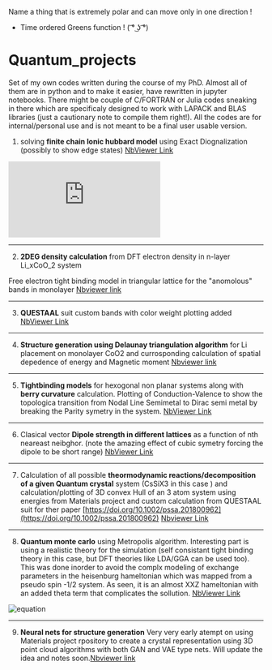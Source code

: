 Name a thing that is extremely polar and can move only in one direction !
- Time ordered Greens function ! ( ͡° ͜ʖ ͡°)

# Quantum_projects
Set of my own codes written during the course of my PhD. Almost all of them are in python and to make it easier, have rewritten in jupyter notebooks. There might be couple of C/FORTRAN or Julia codes sneaking in there which are specificaly designed to work with LAPACK and BLAS libraries (just a cautionary note to compile them right!). All the codes are for internal/personal use and is not meant to be a final user usable version. 




1) solving **finite chain Ionic hubbard model** using Exact Diognalization (possibly to show edge states) [NbViewer Link](https://nbviewer.jupyter.org/github/santoshkumarradha/Quantum-condensed-matter-projects/blob/master/finite%20chain%20ionic%20Hubbard%20model/Hubbard%20solver.ipynb)

![equation](https://latex.codecogs.com/gif.latex?%5Chat%7BH%7D%3D-t%5Csum%5Climits_%7B%3Ci%2Cj%3E%7D%5Bc%5E%5Cdagger_%7Bi%5Csigma%7Dc_%7Bj%5Csigma%7D&plus;h.c%5D&plus;U%5Csum%5Climits_%7Bi%7Dn_%7Bi%5Cdownarrow%7Dn_%7Bi%5Cuparrow%7D&plus;%5Cfrac%7BJ_e%7D%7B2%7D%5Csum%5Climits_%7Bi%5Cin%20CoO_2%7Dn_i)

------------------------------------------------------------------------------
2) **2DEG density calculation** from DFT electron density in n-layer Li_xCoO_2 system

  Free electron tight binding model in triangular lattice for the "anomolous" bands in monolayer [Nbviewer link](https://nbviewer.jupyter.org/github/santoshkumarradha/Quantum-condensed-matter-projects/blob/master/2DEG%20density/density%20calculation.ipynb)

------------------------------------------------------------------------------
3) **QUESTAAL** suit custom bands with color weight plotting added [NbViewer Link](https://nbviewer.jupyter.org/github/santoshkumarradha/Quantum-condensed-matter-projects/blob/master/plotting%20bands/bands%20plot.ipynb)

------------------------------------------------------------------------------
4) **Structure generation using Delaunay triangulation algorithm** for Li placement on monolayer CoO2 and currosponding calculation of spatial depedence of energy and Magnetic moment [Nbviewer link](https://nbviewer.jupyter.org/github/santoshkumarradha/Quantum-condensed-matter-projects/blob/master/Structure%20generation%20and%20Mag%20mom/structures%20and%20Mag%20Mom.ipynb)

------------------------------------------------------------------------------
5) **Tightbinding models** for hexogonal non planar systems along with **berry curvature** calculation. Plotting of Conduction-Valence to show the topologica transition from Nodal Line Semimetal to Dirac semi metal by breaking the Parity symetry in the system. [NbViewer Link](https://nbviewer.jupyter.org/github/santoshkumarradha/Quantum-condensed-matter-projects/blob/master/Tight%20binding%20models/tight%20binding%20model.ipynb)

------------------------------------------------------------------------------
6) Clasical vector **Dipole strength in different lattices** as a function of nth neareast neibghor. (note the amazing effect of cubic symetry forcing the dipole to be short range) [NbViewer Link](https://nbviewer.jupyter.org/github/santoshkumarradha/Quantum-condensed-matter-projects/blob/master/Electrostatic%20Dipole%20strength/Dipole%20strength.ipynb) 

------------------------------------------------------------------------------
7) Calculation of all possible **theormodynamic reactions/decomposition of a given Quantum crystal** system (CsSiX3 in this case ) and calculation/plotting of 3D convex Hull of an 3 atom system using energies from Materials project and custom calculation from QUESTAAL suit for ther paper [https://doi.org/10.1002/pssa.201800962](https://doi.org/10.1002/pssa.201800962)
[Nbviewer Link](https://nbviewer.jupyter.org/github/santoshkumarradha/Quantum-condensed-matter-projects/blob/master/3D%20ConvexHull%20and%20MP%20Reactions/CsSnX3%20reactions%20and%20paper.ipynb)
------------------------------------------------------------------------------
8) **Quantum monte carlo** using Metropolis algorithm. Interesting part is using a realistic theory for the simulation (self consistant tight binding theory in this case, but DFT theories like LDA/GGA can be used too). This was done inorder to avoid the complx modeling of exchange parameters in the heisenburg hameltonian which was mapped from a pseudo spin -1/2 system. As seen, it is an almost XXZ hameltonian with an added theta term that complicates the sollution. [NbViewer Link](https://nbviewer.jupyter.org/github/santoshkumarradha/Quantum-condensed-matter-projects/blob/master/Quantum%20MonteCarlo/tbe%20QMC.ipynb)

![equation](https://i.ibb.co/nfRw069/Screen-Shot-2019-04-20-at-9-06-00-PM.png)


------------------------------------------------------------------------------
9) **Neural nets for structure generation** Very very early atempt on using Materials project rpository to create a crystal representation using 3D point cloud algorithms with both GAN and VAE type nets. Will update the idea and notes soon.[Nbviewer link](https://nbviewer.jupyter.org/github/santoshkumarradha/Quantum-condensed-matter-projects/blob/master/Neural%20Network%20Structure%20Generation/ann%20project.ipynb)
